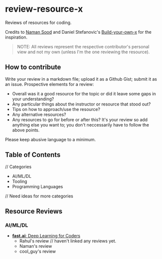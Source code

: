 # review-resource-x
Reviews of resources for coding.

Credits to [Naman Sood](https://github.com/namansood) and Daniel Stefanovic's [Build-your-own-x](https://github.com/danistefanovic/build-your-own-x) for the inspiration.

> NOTE: All reviews represent the respective contributor's personal view and not my own (unless I'm the one reviewing the resource).

## How to contribute
Write your review in a markdown file; upload it as a Github Gist; submit it as an issue.
Prospective elements for a review:
* Overall was it a good resource for the topic or did it leave some gaps in your understanding?
* Any particular things about the instructor or resource that stood out?
* Tips on how to approach/use the resource?
* Any alternative resources?
* Any resources to go for before or after this?
It's your review so add anything else you want to; you don't neccessarily have to follow the above points.

Please keep abusive language to a minimum.

## Table of Contents
// Categories

* AI/ML/DL
* Tooling
* Programming Languages

// Need ideas for more categories


## Resource Reviews

### AI/ML/DL
* [**fast.ai**: Deep Learning for Coders](https://course.fast.ai/)
  * Rahul's review // haven't linked any reviews yet.
  * Naman's review
  * cool_guy's review  
